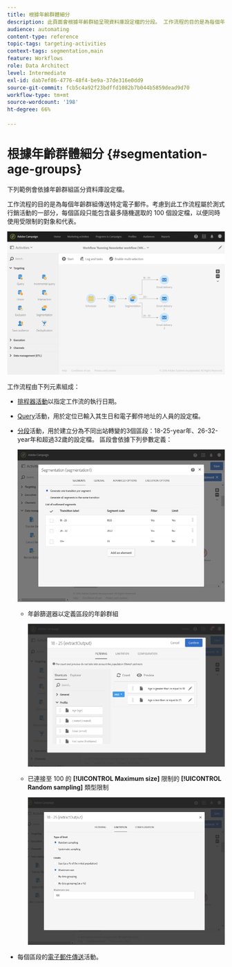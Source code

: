 ```yaml
---
title: 根據年齡群體細分
description: 此頁面會根據年齡群組呈現資料庫設定檔的分段。 工作流程的目的是為每個年齡群組傳送特定電子郵件。
audience: automating
content-type: reference
topic-tags: targeting-activities
context-tags: segmentation,main
feature: Workflows
role: Data Architect
level: Intermediate
exl-id: dab7ef86-4776-48f4-be9a-37de316e0dd9
source-git-commit: fcb5c4a92f23bdffd1082b7b044b5859dead9d70
workflow-type: tm+mt
source-wordcount: '198'
ht-degree: 66%

---
```


# 根據年齡群體細分 {#segmentation-age-groups}

下列範例會依據年齡群組區分資料庫設定檔。

工作流程的目的是為每個年齡群組傳送特定電子郵件。考慮到此工作流程屬於測式行銷活動的一部分，每個區段只能包含最多隨機選取的 100 個設定檔，以便同時使用受限制的對象和代表。

![](assets/wkf_segment_example_4.png)

工作流程由下列元素組成：

* [排程器活動](../../automating/using/segmentation.md)以指定工作流的執行日期。
* [Query](../../automating/using/query.md)活動，用於定位已輸入其生日和電子郵件地址的人員的設定檔。
* [分段](../../automating/using/segmentation.md)活動，用於建立分為不同出站轉變的3個區段：18-25-year年、26-32-year年和超過32歲的設定檔。 區段會依據下列參數定義：

   ![](assets/wkf_segment_example_3.png)

   * 年齡篩選器以定義區段的年齡群組

      ![](assets/wkf_segment_new_segment.png)

   * 已連接至 100 的 **[!UICONTROL Maximum size]** 限制的 **[!UICONTROL Random sampling]** 類型限制

      ![](assets/wkf_segment_example_1.png)

* 每個區段的[電子郵件傳送](../../automating/using/email-delivery.md)活動。
